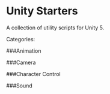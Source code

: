 # Unity Starters
A collection of utility scripts for Unity 5.


Categories:

###Animation

###Camera

###Character Control

###Sound
